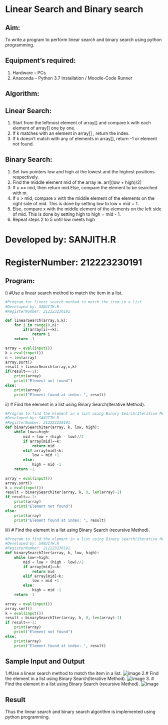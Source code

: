 # Linear Search and Binary search
## Aim:
To write a program to perform linear search and binary search using python programming.
## Equipment’s required:
1.	Hardware – PCs
2.	Anaconda – Python 3.7 Installation / Moodle-Code Runner
## Algorithm:
## Linear Search:
1.	Start from the leftmost element of array[] and compare k with each element of array[] one by one.
2.	If k matches with an element in array[] , return the index.
3.	If k doesn’t match with any of elements in array[], return -1 or element not found.
## Binary Search:
1.	Set two pointers low and high at the lowest and the highest positions respectively.
2.	Find the middle element mid of the array ie. arr[(low + high)/2]
3.	If x == mid, then return mid.Else, compare the element to be searched with m.
4.	If x > mid, compare x with the middle element of the elements on the right side of mid. This is done by setting low to low = mid + 1.
5.	Else, compare x with the middle element of the elements on the left side of mid. This is done by setting high to high = mid - 1.
6.	Repeat steps 2 to 5 until low meets high
# Developed by: SANJITH.R
# RegisterNumber: 212223230191
## Program:
i)	#Use a linear search method to match the item in a list.
```python
#Program for linear search method to match the item in a list
#Developed by: SANJITH.R
#RegisterNumber: 212223230191

def linearSearch(array,n,k):
    for i in range(0,n):
        if(array[i]==k):
            return i
    return -1
    
array = eval(input())
k = eval(input()) 
n = len(array)
array.sort()
result = linearSearch(array,n,k)
if(result==-1):
    print(array)
    print("Element not found")
else:
    print(array)
    print("Element found at index: ", result)
```
ii)	# Find the element in a list using Binary Search(Iterative Method).
```python
#Program to find the element in a list using Binary Search(Iterative Method)..
#Developed by: SANJITH.R
#RegisterNumber: 212223230191
def binarySearchIter(array, k, low, high):
    while low<=high:
        mid = low + (high - low)//2
        if array[mid]==k:
            return mid
        elif array[mid]<k:
            low = mid +1
        else:
            high = mid -1
    return -1
    
array = eval(input())
array.sort()
k = eval(input())
result = binarySearchIter(array, k, 0, len(array)-1)
if result==-1:
    print(array)
    print("Element not found")
else:
    print(array)
    print("Element found at index: ", result)

```
iii)	# Find the element in a list using Binary Search (recursive Method).
```python
#Program to find the element in a list using Binary Search(Iterative Method)..
#Developed by: SANJITH.R
#RegisterNumber: 212223230191
def binarySearchIter(array, k, low, high):
    while low<=high:
        mid = low + (high - low)//2
        if array[mid]==k:
            return mid
        elif array[mid]<k:
            low = mid +1
        else:
            high = mid -1
    return -1
    
array = eval(input())
array.sort()
k = eval(input())
result = binarySearchIter(array, k, 0, len(array)-1)
if result==-1:
    print(array)
    print("Element not found")
else:
    print(array)
    print("Element found at index: ", result)

```
## Sample Input and Output

1.#Use a linear search method to match the item in a list.
![image](https://github.com/sanjithbro/Search-Algorithms/assets/167451460/233ceffa-1cb6-4a25-8b8f-0334727387d0)
2.# Find the element in a list using Binary Search(Iterative Method).
![image](https://github.com/sanjithbro/Search-Algorithms/assets/167451460/7c05fbee-6065-4807-9de6-9dc7f6fd083b)
3.	# Find the element in a list using Binary Search (recursive Method).
![image](https://github.com/sanjithbro/Search-Algorithms/assets/167451460/04a552f7-5d0a-426e-92e5-1843fc9d68e3)

## Result
Thus the linear search and binary search algorithm is implemented using python programming.
